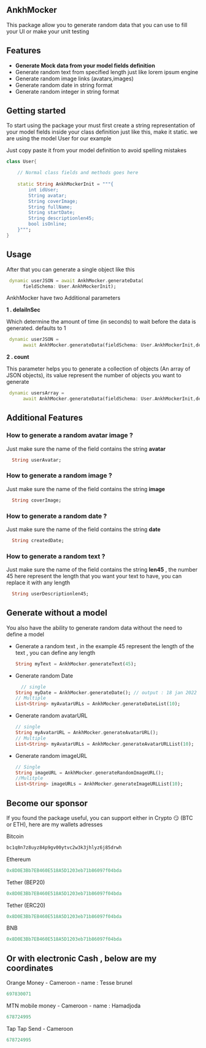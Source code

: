 <!-- 
This README describes the package. If you publish this package to pub.dev,
this README's contents appear on the landing page for your package.

For information about how to write a good package README, see the guide for
[writing package pages](https://dart.dev/guides/libraries/writing-package-pages). 

For general information about developing packages, see the Dart guide for
[creating packages](https://dart.dev/guides/libraries/create-library-packages)
and the Flutter guide for
[developing packages and plugins](https://flutter.dev/developing-packages). 

2 - Do the demo App in english
3 - Translate the demo App in french(Voice Over)
4 - Write the docs in PDF
5 - deploy to pub.dev
-->

## AnkhMocker
This package allow you to generate random data that you can use to fill your UI or make your unit testing

## Features

<ul>
  <li><b>Generate Mock data from your model fields definition</b></li>
  <li>Generate random text from specified length just like lorem ipsum engine</li>
  <li>Generate random image links (avatars,images)</li>
  <li>Generate random date in string format</li>
  <li>Generate random integer in string format</li>
</ul>



## Getting started
To start using the package your must first create a string representation of your model fields inside your class definition just like this, make it static. we are using the model User for our example
<p>Just copy paste it from your model definition to avoid spelling mistakes</p>

```dart
class User{

    // Normal class fields and methods goes here
    
    static String AnkhMockerInit = """{
        int idUser;
        String avatar;
        String coverImage;
        String fullName;
        String startDate;
        String descriptionlen45;
        bool isOnline;
    }""";
}
```

## Usage
After that you can generate a single object like this
```dart
 dynamic userJSON = await AnkhMocker.generateData(
      fieldSchema: User.AnkhMockerInit);
```
<p>AnkhMocker have two Additional parameters</p>
<p><b>1 . delaiInSec</b></p>
<p>Which determine the amount of time (in seconds) to wait before the data is generated. defaults to 1 </p>

```dart
 dynamic userJSON =
      await AnkhMocker.generateData(fieldSchema: User.AnkhMockerInit,delayInSec: 5);
```

<p><b>2 . count</b></p>
<p>This parameter helps you to generate a collection of objects (An array of JSON objects), its value represent the number of objects you want to generate</p>

```dart
 dynamic usersArray =
      await AnkhMocker.generateData(fieldSchema: User.AnkhMockerInit,delayInSec: 5,count: 15);
```

## Additional Features

<h3>How to generate a random avatar image ?</h3>
<p>Just make sure the name of the field contains the string <b>avatar</b></p>

```dart
  String userAvatar;
```


<h3>How to generate a random image ?</h3>
<p>Just make sure the name of the field contains the string <b>image</b></p>

```dart
  String coverImage;
```


<h3>How to generate a random date ?</h3>
<p>Just make sure the name of the field contains the string <b>date</b></p>

```dart
  String createdDate;
```

<h3>How to generate a random text ?</h3>
<p>Just make sure the name of the field contains the string <b>len45</b> , the number 45 here represent the length that you want your text to have, you can replace it with any length</p>

```dart
  String userDescriptionlen45;
```

## Generate without a model

<p> You also have the ability to generate random data without the need to define a model</p>
<ul>
  <li>Generate a random text ,  in the example 45 represent the length of the text , you can define any length

  ```dart
  String myText = AnkhMocker.generateText(45);
  ```

  </li>

  <li>Generate  random Date

  ```dart
    // single 
 String myDate = AnkhMocker.generateDate(); // output : 18 jan 2022
  // Multiple
  List<String> myAvatarURLs = AnkhMocker.generateDateList(10);
  ```

  </li>

  <li>Generate random avatarURL

  ```dart
  // single 
 String myAvatarURL = AnkhMocker.generateAvatarURL();
 // Multiple
 List<String> myAvatarURLs = AnkhMocker.generateAvatarURLList(10);
  ```

  </li>

  <li>Generate  random imageURL

  ```dart
  // Single 
 String imageURL = AnkhMocker.generateRandomImageURL();
 //Mulitple
List<String> imageURLs = AnkhMocker.generateImageURLList(10);
  ```

  </li>


</ul>



## Become our sponsor

If you found the package useful, you can support either in Crypto 😏 (BTC or ETH), here are my wallets adresses

Bitcoin
  ```dart
bc1q8n7z8uyz84p9gv00ytvc2w3k3jhlyz6j85drwh
  ```

Ethereum
  ```dart
0x8D0E3Bb7EB460E518A5D1203eb71b86097f04bda
  ```

Tether (BEP20)
  ```dart
0x8D0E3Bb7EB460E518A5D1203eb71b86097f04bda
  ```

Tether (ERC20)
  ```dart
0x8D0E3Bb7EB460E518A5D1203eb71b86097f04bda
  ```

BNB
  ```dart
0x8D0E3Bb7EB460E518A5D1203eb71b86097f04bda
  ```

<h2>Or with electronic Cash , below are my coordinates</h2>

Orange Money - Cameroon - name : Tesse brunel
  ```dart
697830071
  ```

MTN mobile money - Cameroon - name : Hamadjoda
  ```dart
678724995
  ```

Tap Tap Send - Cameroon 
  ```dart
678724995
  ```
